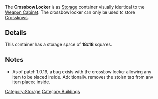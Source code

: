The **Crossbow Locker** is as [Storage](Storage.md "wikilink") container
visually identical to the [Weapon Cabinet](Weapon_Cabinet.md "wikilink").
The crossbow locker can only be used to store
[Crossbows](Crossbows.md "wikilink").

## Details

This container has a storage space of **18x18** squares.

## Notes

- As of patch 1.0.19, a bug exists with the crossbow locker allowing any
  item to be placed inside. Additionally, removes the stolen tag from
  any item placed inside.

[Category:Storage](Category:Storage "wikilink")
[Category:Buildings](Category:Buildings "wikilink")